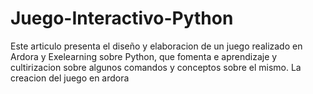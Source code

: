 # Juego-Interactivo-Python
Este articulo presenta el diseño y elaboracion de un juego realizado en Ardora y Exelearning sobre Python, que fomenta e aprendizaje  y cultirizacion sobre algunos comandos y conceptos sobre el mismo.
La creacion del juego en ardora
